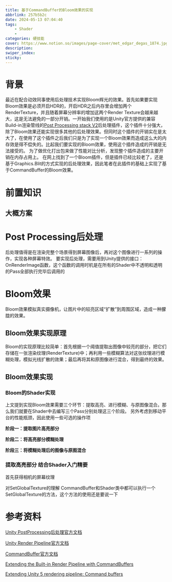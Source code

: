 ```yaml
---
title: 基于CommandBuffer的Bloom效果的实现
abbrlink: 257b5b2c
date: 2024-05-13 07:04:40
tags: 
    - Shader
    - 
categories: 硬技能
cover: https://www.notion.so/images/page-cover/met_edgar_degas_1874.jpg
description:
swiper_index:
sticky:
---
```


# 背景

最近在配合动效同事使用后处理技术实现Bloom辉光的效果。首先如果要实现Bloom效果是必须开启HDR的，开启HDR之后内存里会增加两个RenderTexture，并且随着屏幕分辨率的增加这两个Render Texture会越来越大，这是无法避免的一部分开销。一开始我们使用的是Unity官方提供的兼容Build-in渲染管线的[Post Processing stack V2](https://docs.unity3d.com/Packages/com.unity.postprocessing@3.4/manual/index.html)后处理插件，这个插件十分强大，除了Bloom效果还能实现很多其他的后处理效果。但同时这个插件的开销实在是太大了，在使用了这个插件之后我们只是为了实现一个Bloom效果而造成这么大的内存效是得不偿失的。比起我们要实现的Bloom效果，使用这个插件造成的开销是无法接受的。
为了做优化打出包来做了性能对比分析，发现整个插件造成的主要开销在内存占用上。
在网上找到了一个Bloom插件，但是插件已经比较老了，还是基于Graphics.Blit的方式实现的后处理效果，因此笔者在此插件的基础上实现了基于CommandBuffer的Bloom效果。

# 前置知识

## 大概方案

# Post Processing后处理

后处理值得是在渲染完整个场景得到屏幕图像后，再对这个图像进行一系列的操作，实现各种屏幕特效。
要实现后处理，需要用到Unity提供的接口：OnRenderImage函数，这个函数的调用时机是在所有的Shader中不透明和透明的Pass全部执行完毕后调用的

# Bloom效果

Bloom效果模拟真实摄像机，让图片中的较亮区域“扩散”到周围区域，造成一种朦胧的效果。

## Bloom效果实现原理

Bloom的实现原理比较简单：首先根据一个阈值提取出图像中较亮的部分，把它们存储在一张渲染纹理(RenderTexture)中；再利用一些模糊算法对这张纹理进行模糊处理，模拟光线扩散的效果；最后再将其和原图像进行混合，得到最终的效果。

## Bloom效果实现

### Bloom的Shader实现

上文提到实现Bloom效果需要三个环节：提取高亮、进行模糊、与原图像混合。那么我们就要在Shader中去编写三个Pass分别处理这三个阶段。
另外考虑到移动平台的性能瓶颈，因此使用一些可选的操作项

**阶段一：提取图片高亮部分**



**阶段二：将高亮部分模糊处理**



**阶段三：将模糊处理后的图像与原图混合**



### 提取高亮部分 结合Shader入门精要


首先获得相机的屏幕纹理





对SetGlobalTexture的理解
CommandBuffer和Shader类中都可以执行一个SetGlobalTexture的方法，这个方法的使用还是要说一下

# 参考资料
[Unity PostProcessing后处理官方文档](https://docs.unity3d.com/Packages/com.unity.postprocessing@3.4/manual/index.html)

[Unity Render Pipeline官方文档](https://docs.unity3d.com/Manual/render-pipelines-overview.html)

[CommandBuffer官方文档](https://docs.unity3d.com/ScriptReference/Rendering.CommandBuffer.html)

[Extending the Built-in Render Pipeline with CommandBuffers](https://docs.unity3d.com/Manual/GraphicsCommandBuffers.html)

[Extending Unity 5 rendering pipeline: Command buffers](https://blog.unity.com/engine-platform/extending-unity-5-rendering-pipeline-command-buffers)